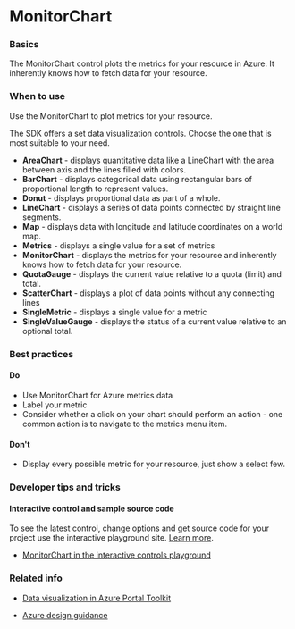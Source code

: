 ﻿# MonitorChart

 
<a name="basics"></a>
### Basics
The MonitorChart control plots the metrics for your resource in Azure. It inherently knows how to fetch data for your resource.


<!-- TODO get an IMAGE to embed here -->

<!-- TODO get an SAMPLE CODE to embed here -->

 
<a name="when-to-use"></a>
### When to use
Use the MonitorChart to plot metrics for your resource.

The SDK offers a set data visualization controls.  Choose the one that is most suitable to your need.
* **AreaChart** - displays quantitative data like a LineChart with the area between axis and the lines filled with colors.
* **BarChart** - displays categorical data using rectangular bars of proportional length to represent values.
* **Donut** - displays proportional data as part of a whole.
* **LineChart** - displays a series of data points connected by straight line segments.
* **Map** - displays data with longitude and latitude coordinates on a world map.
* **Metrics** - displays a single value for a set of metrics
* **MonitorChart** - displays the metrics for your resource and inherently knows how to fetch data for your resource.
* **QuotaGauge** - displays the current value relative to a quota (limit) and total.
* **ScatterChart** - displays a plot of data points without any connecting lines
* **SingleMetric** - displays a single value for a metric
* **SingleValueGauge** - displays the status of a current value relative to an optional total.  



 
<a name="best-practices"></a>
### Best practices


<a name="best-practices-do"></a>
#### Do

* Use MonitorChart for Azure metrics data
* Label your metric
* Consider whether a click on your chart should perform an action - one common action is to navigate to the metrics menu item.

<a name="best-practices-don-t"></a>
#### Don&#39;t

* Display every possible metric for your resource, just show a select few.



 
<a name="developer-tips-and-tricks"></a>
### Developer tips and tricks



<a name="developer-tips-and-tricks-interactive-control-and-sample-source-code"></a>
#### Interactive control and sample source code
To see the latest control, change options and get source code for your project use the interactive playground site.  [Learn more](./top-extensions-controls-playground.md).

*  <a href="https://ms.portal.azure.com/?Microsoft_Azure_Playground=true#blade/Microsoft_Azure_Playground/ControlsIndexBlade/MonitorChart_create_Playground" target="_blank">MonitorChart in the interactive controls playground</a>

 

 
<a name="related-info"></a>
### Related info

* <a href="https://www.figma.com/file/Bwn8rmUOYtnPRwA3JoQTBn/Azure-Portal-Toolkit?node-id=3759%3A411280" target="_blank">Data visualization in Azure Portal Toolkit</a>

* [Azure design guidance](http://aka.ms/portalfx/design)


